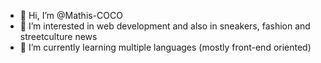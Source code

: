 - 👋 Hi, I’m @Mathis-COCO
- 👀 I’m interested in web development and also in sneakers, fashion and streetculture news
- 🌱 I’m currently learning multiple languages (mostly front-end oriented)

<!---
Mathis-COCO/Mathis-COCO is a ✨ special ✨ repository because its `README.md` (this file) appears on your GitHub profile.
You can click the Preview link to take a look at your changes.
--->
